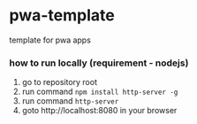 # pwa-template
template for pwa apps

### how to run locally (requirement - nodejs)
1. go to repository root
2. run command `npm install http-server -g`
3. run command `http-server`
4. goto http://localhost:8080 in your browser
